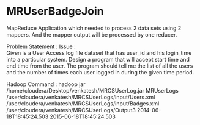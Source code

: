 # MRUserBadgeJoin
MapReduce Application which needed to process 2 data sets using 2 mappers. And the mapper output will be processed by one reducer. 


Problem Statement : Issue :  
      Given is a User Access log file dataset that has user_id and his login_time into a particular system. Design a program that will accept start time and end time from the user. The program should tell me the list of all the users and the number of times each user logged in during the given time period.

Hadoop Command : hadoop jar /home/cloudera/Desktop/venkatesh/MRCSUserLog.jar MRUserLogs /user/cloudera/venkatesh/MRCSUserLogs/input/Users.xml /user/cloudera/venkatesh/MRCSUserLogs/input/Badges.xml /user/cloudera/venkatesh/MRCSUserLogs/Output3 2014-06-18T18:45:24.503 2015-06-18T18:45:24.503
